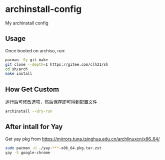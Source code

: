 # archinstall-config
My archinstall config

## Usage

Once booted on archiso, run:

```bash
pacman -Sy git make
git clone --depth=1 https://gitee.com/clh21/sh
cd sh/arch
make install
```

## How Get Custom

运行后可修改选项，然后保存即可得到配置文件
```bash
archinstall --dry-run
```

## After intall for Yay
Get yay pkg from https://mirrors.tuna.tsinghua.edu.cn/archlinuxcn/x86_64/
```bash
sudo pacman -U ./yay-***-x86_64.pkg.tar.zst
yay -S google-chrome
```
